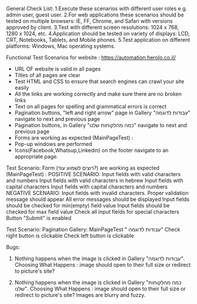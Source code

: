    General Check List:
1.Execute these scenarios with different user roles e.g. admin user, guest user.
2.For web applications these scenarios should be tested on multiple browsers: IE, FF, Chrome, and Safari with versions approved by client.
3.Test with different screen resolutions: 1024 x 768, 1280 x 1024, etc.
4.Application should be tested on variety of displays: LCD, CRT, Notebooks, Tablets, and Mobile phones.
5.Test application on different platforms: Windows, Mac operating systems.

   Functional Test Scenarios for website : https://automation.herolo.co.il/ 
   
- URL OF website is valid in all pages
- Titles of all pages are clear
- Test HTML and CSS to ensure that search engines can crawl your site easily
- All the links are working correctly and make sure there are no broken links
- Text on all pages for spelling and grammatical errors is correct
- Pagination buttons, "left and right arrow" page in Gallery "עבודות לדוגמה" navigate to next and previous page
- Pagination buttons,  in Gallery "כמה מהלקוחות שלנו" navigate to next and previous page
- Forms are working as expected (MainPageTest) :
- Pop-up windows are performed  
- Icons(Facebook,Whatsup,Linkedin) on the footer navigate to an appropriate page.  

Test Scenario: Form (רוצים לשמוע עוד?) are working as expected (MainPageTest) :
POSITIVE SCENARIO:
      Input fields with valid characters and numbers
      Input fields with valid characters in hebrew
      Input fields with capital characters 
      Input fields with capital characters and numbers
NEGATIVE SCENARIO:
      Input fields with invalid characters. Proper validation message should appear
      All error messages should be displayed 
      Input fields should be checked for min(empty) field value
      Input fields should be checked for max field value
      Check all input fields for special characters
      Button "Submit" is enabled 

Test Scenario: Pagination Gallery: MainPageTest " עבודות לדוגמה"
     Check right button is clickable
     Check left  button is clickable

Bugs:
1. Nothing happens when the image is clicked in Gallery "עבודות לדוגמה". 
Choosing What Happens : image should open to their full size or redirect to picture's site?
  
2. Nothing happens when the image is clicked in Gallery "כמה מהלקוחות שלנו". 
Choosing What Happens : image should open to their full size or redirect to picture's site?
Images are blurry and fuzzy.


